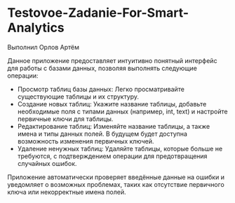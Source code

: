 # Testovoe-Zadanie-For-Smart-Analytics
Выполнил Орлов Артём

Данное приложение предоставляет интуитивно понятный интерфейс для работы с базами данных, позволяя выполнять следующие операции:
  - Просмотр таблиц базы данных: Легко просматривайте существующие таблицы и их структуру.
  - Создание новых таблиц: Укажите название таблицы, добавьте необходимые поля с типами данных (например, int, text) и настройте первичные ключи для таблицы.
  - Редактирование таблиц: Изменяйте название таблицы, а также имена и типы данных полей. В будущем будет доступна возможность изменения первичных ключей.
  - Удаление ненужных таблиц: Удаляйте таблицы, которые больше не требуются, с подтверждением операции для предотвращения случайных ошибок.

Приложение автоматически проверяет введённые данные на ошибки и уведомляет о возможных проблемах, таких как отсутствие первичного ключа или некорректные имена полей.
